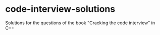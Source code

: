 # code-interview-solutions
Solutions for the questions of the book "Cracking the code interview" in C++

